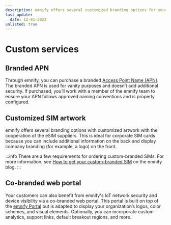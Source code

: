 ```yaml
---
description: emnify offers several customized branding options for your APN, SIM artwork, and web portal
last_update: 
  date: 12-01-2023
unlisted: true
---
```


# Custom services

## Branded APN

Through emnify, you can purchase a branded [Access Point Name (APN)](/glossary#apn).
The branded APN is used for vanity purposes and doesn’t add additional security.
If purchased, you’ll work with a member of the emnify team to ensure your APN follows approved naming conventions and is properly configured.

## Customized SIM artwork

emnify offers several branding options with customized artwork with the cooperation of the eSIM suppliers.
This is ideal for corporate SIM cards because you can include additional information on the back and display company branding (for example, a logo) on the front.

:::info
There are a few requirements for ordering custom-branded SIMs.
For more information, see [How to get your custom-branded SIM](https://www.emnify.com/blog/emnify-sim-custom-branding) on the emnify blog.
:::

## Co-branded web portal

Your customers can also benefit from emnify's IoT network security and device visibility via a co-branded web portal.
This portal is built on top of the [emnify Portal](https://portal.emnify.com/) but is adapted to display your organization’s logos, color schemes, and visual elements.
Optionally, you can incorporate custom analytics, support links, default breakout regions, and more.
